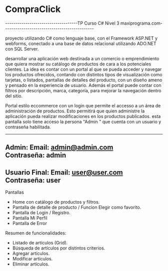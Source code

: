 # CompraClick

------------------------------------TP Curso C# Nivel 3 maxiprograma.com---------------------------------------------

proyecto utilizando C# como lenguaje base, con el Framework ASP.NET y webforms, conectado a una base de datos relacional utilizando ADO.NET con SQL Server.

 desarrollar una aplicación web destinada a un comercio o emprendimiento que quiera mostrar su catálogo de       productos de cara a los potenciales clientes. La idea es contar con un portal al que se pueda acceder y navegar los productos ofrecidos, contando con distintos tipos de visualización como tarjetas, o listados, pantallas de detalles del producto, con un diseño ameno y pensado en la experiencia de usuario. Además el portal puede contar con filtros por descripción, marca, categoría, para mejorar la navegación dentro del sitio. 



 
 Portal estilo eccommerce con un login que permite el accesso a un área de administración de productos. Esto permitirá que quien administre la aplicación pueda realizar modificaciones en los productos publicados. 
 esta pantalla solo  tiene acceso la persona "Admin " que cuenta  con un usuario y contraseña habilitada.

-------------------------------------------------------------------------------------------------------------------
Admin:
Email: admin@admin.com  
Contraseña: admin
-------------------------------------------------------------------------------------------------------------------
Usuario Final:
Email: user@user.com
Contraseña: user
-------------------------------------------------------------------------------------------------------------------

Pantallas

- Home con catálogo de productos y filtros.
- Pantalla de detalle de producto / Funcion Elegir como favorito.
- Pantalla de Login / Registro.
- Pantalla Mi Perfil 
- Pantalla de Error

Resumen de funcionalidades:

- Listado de artículos (Grid).
- Búsqueda de artículos por distintos criterios.
- Agregar artículos.
- Modificar artículos.
- Eliminar artículos.

